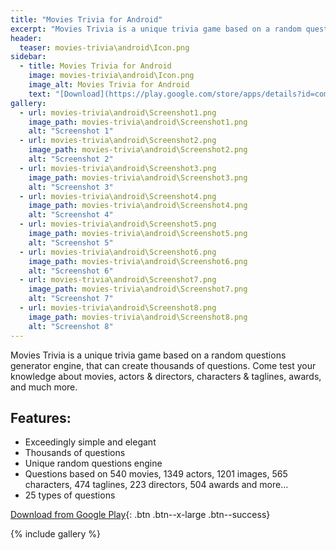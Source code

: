 ```yaml
---
title: "Movies Trivia for Android"
excerpt: "Movies Trivia is a unique trivia game based on a random questions generator engine, that can create thousands of questions. Come test your knowledge about movies, actors & directors, characters & taglines, awards, and much more."
header:
  teaser: movies-trivia\android\Icon.png
sidebar:
  - title: Movies Trivia for Android
    image: movies-trivia\android\Icon.png
    image_alt: Movies Trivia for Android
    text: "[Download](https://play.google.com/store/apps/details?id=com.saguiitay.MoviesTrivia){: .btn .btn--success}"
gallery:
  - url: movies-trivia\android\Screenshot1.png
    image_path: movies-trivia\android\Screenshot1.png
    alt: "Screenshot 1"
  - url: movies-trivia\android\Screenshot2.png
    image_path: movies-trivia\android\Screenshot2.png
    alt: "Screenshot 2"
  - url: movies-trivia\android\Screenshot3.png
    image_path: movies-trivia\android\Screenshot3.png
    alt: "Screenshot 3"
  - url: movies-trivia\android\Screenshot4.png
    image_path: movies-trivia\android\Screenshot4.png
    alt: "Screenshot 4"
  - url: movies-trivia\android\Screenshot5.png
    image_path: movies-trivia\android\Screenshot5.png
    alt: "Screenshot 5"
  - url: movies-trivia\android\Screenshot6.png
    image_path: movies-trivia\android\Screenshot6.png
    alt: "Screenshot 6"
  - url: movies-trivia\android\Screenshot7.png
    image_path: movies-trivia\android\Screenshot7.png
    alt: "Screenshot 7"
  - url: movies-trivia\android\Screenshot8.png
    image_path: movies-trivia\android\Screenshot8.png
    alt: "Screenshot 8"
---
```


Movies Trivia is a unique trivia game based on a random questions generator engine, that can create thousands of questions. Come test your knowledge about movies, actors & directors, characters & taglines, awards, and much more.

## Features:

  - Exceedingly simple and elegant
  - Thousands of questions
  - Unique random questions engine
  - Questions based on 540 movies, 1349 actors, 1201 images, 565 characters, 474 taglines, 223 directors, 504 awards and more…
  - 25 types of questions
  
[Download from Google Play](https://play.google.com/store/apps/details?id=com.saguiitay.MoviesTrivia){: .btn .btn--x-large .btn--success}
  
{% include gallery %}
